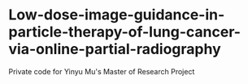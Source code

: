 # Low-dose-image-guidance-in-particle-therapy-of-lung-cancer-via-online-partial-radiography
Private code for Yinyu Mu's Master of Research Project

